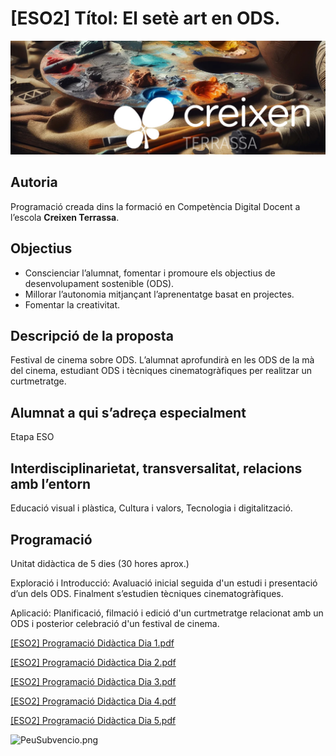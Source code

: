 # [ESO2] Títol: El setè art en ODS.

![PortadaCreixen](PortadaCreixen.png)

## **Autoria**

Programació creada dins la formació en Competència Digital Docent a l’escola **Creixen Terrassa**.

## **Objectius**

- Conscienciar l’alumnat, fomentar i promoure els objectius de desenvolupament sostenible (ODS).
- Millorar l’autonomia mitjançant l’aprenentatge basat en projectes.
- Fomentar la creativitat.

## **Descripció de la proposta**

Festival de cinema sobre ODS. L’alumnat aprofundirà en les ODS de la mà del cinema, estudiant ODS i tècniques cinematogràfiques per realitzar un curtmetratge. 

## **Alumnat a qui s’adreça especialment**

Etapa ESO

## **Interdisciplinarietat, transversalitat, relacions amb l’entorn**

Educació visual i plàstica, Cultura i valors, Tecnologia i digitalització.

## Programació

Unitat didàctica de 5 dies (30 hores aprox.)

Exploració i Introducció: Avaluació inicial seguida d'un estudi i presentació d’un dels ODS. Finalment s’estudien tècniques cinematogràfiques.

Aplicació: Planificació, filmació i edició d'un curtmetratge relacionat amb un ODS i posterior celebració d'un festival de cinema.

[[ESO2] Programació Didàctica Dia 1.pdf](Programaci%C3%B3%20Did%C3%A0ctica/ESO2_Programaci%C3%B3_Did%C3%A0ctica_Dia_1.pdf)

[[ESO2] Programació Didàctica Dia 2.pdf](Programaci%C3%B3%20Did%C3%A0ctica/ESO2_Programaci%C3%B3_Did%C3%A0ctica_Dia_2.pdf)

[[ESO2] Programació Didàctica Dia 3.pdf](Programaci%C3%B3%20Did%C3%A0ctica/ESO2_Programaci%C3%B3_Did%C3%A0ctica_Dia_3.pdf)

[[ESO2] Programació Didàctica Dia 4.pdf](Programaci%C3%B3%20Did%C3%A0ctica/ESO2_Programaci%C3%B3_Did%C3%A0ctica_Dia_4.pdf)

[[ESO2] Programació Didàctica Dia 5.pdf](Programaci%C3%B3%20Did%C3%A0ctica/ESO2_Programaci%C3%B3_Did%C3%A0ctica_Dia_5.pdf)

![PeuSubvencio.png](PeuSubvenci%C3%B3.png)
